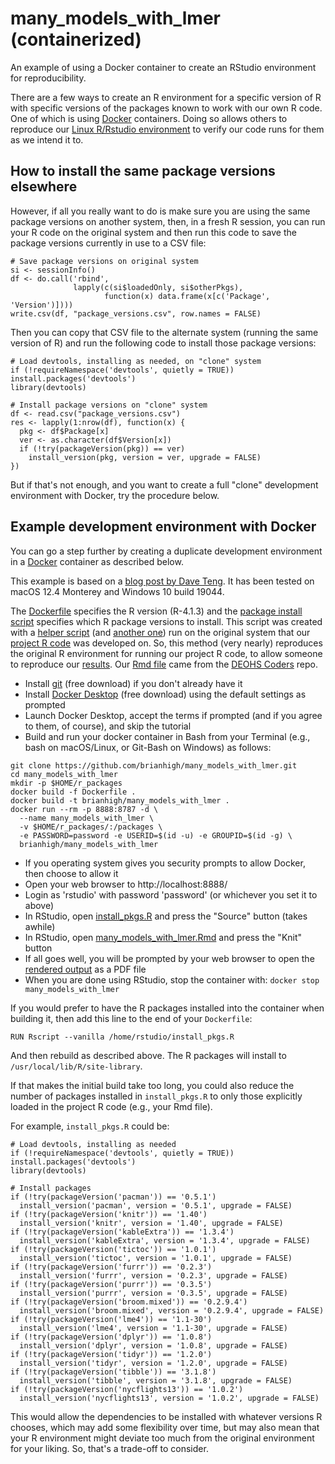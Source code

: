 # many_models_with_lmer (containerized)
An example of using a Docker container to create an RStudio environment for reproducibility. 

There are a few ways to create an R environment for a specific version of R with specific versions of the packages known to work with our own R code. One of which is using [Docker](https://www.docker.com) containers. Doing so allows others to reproduce our [Linux R/Rstudio environment](https://hub.docker.com/r/rocker/rstudio/tags) to verify our code runs for them as we intend it to. 

## How to install the same package versions elsewhere

However, if all you really want to do is make sure you are using the same package versions on another system, then, in a fresh R session, you can run your R code on the original system and then run this code to save the package versions currently in use to a CSV file:

```
# Save package versions on original system
si <- sessionInfo()
df <- do.call('rbind', 
              lapply(c(si$loadedOnly, si$otherPkgs), 
                     function(x) data.frame(x[c('Package', 'Version')])))
write.csv(df, "package_versions.csv", row.names = FALSE)
```

Then you can copy that CSV file to the alternate system (running the same version of R) and run the following code to install those package versions:

```
# Load devtools, installing as needed, on "clone" system
if (!requireNamespace('devtools', quietly = TRUE)) install.packages('devtools')
library(devtools)

# Install package versions on "clone" system
df <- read.csv("package_versions.csv")
res <- lapply(1:nrow(df), function(x) {
  pkg <- df$Package[x]
  ver <- as.character(df$Version[x])
  if (!try(packageVersion(pkg)) == ver)
    install_version(pkg, version = ver, upgrade = FALSE)
})
```

But if that's not enough, and you want to create a full "clone" development environment with Docker, try the procedure below.

## Example development environment with Docker

You can go a step further by creating a duplicate development environment in a [Docker](https://www.docker.com) container as described below.

This example is based on a [blog post by Dave Teng](https://davetang.org/muse/2021/04/24/running-rstudio-server-with-docker/). It has been tested on macOS 12.4 Monterey and Windows 10 build 19044.

The [Dockerfile](Dockerfile) specifies the R version (R-4.1.3) and the [package install script](install_pkgs.R) specifies which R package versions to install. This script was created with a [helper script](install_versions.R) (and [another one](install_package_versions.R)) run on the original system that our [project R code](many_models_with_lmer.Rmd) was developed on. So, this method (very nearly) reproduces the original R environment for running our project R code, to allow someone to reproduce our [results](many_models_with_lmer.md). Our [Rmd file](https://github.com/deohs/coders/blob/main/demos/models/many_models_with_lmer.Rmd) came from the [DEOHS Coders](https://github.com/deohs/coders) repo.

- Install [git](https://git-scm.com/downloads) (free download) if you don't already have it
- Install [Docker Desktop](https://www.docker.com/products/docker-desktop/) (free download) using the default settings as prompted
- Launch Docker Desktop, accept the terms if prompted (and if you agree to them, of course), and skip the tutorial
- Build and run your docker container in Bash from your Terminal (e.g., bash on macOS/Linux, or Git-Bash on Windows) as follows:

```
git clone https://github.com/brianhigh/many_models_with_lmer.git
cd many_models_with_lmer
mkdir -p $HOME/r_packages
docker build -f Dockerfile .
docker build -t brianhigh/many_models_with_lmer .
docker run --rm -p 8888:8787 -d \
  --name many_models_with_lmer \
  -v $HOME/r_packages/:/packages \
  -e PASSWORD=password -e USERID=$(id -u) -e GROUPID=$(id -g) \
  brianhigh/many_models_with_lmer
```

- If you operating system gives you security prompts to allow Docker, then choose to allow it
- Open your web browser to http://localhost:8888/
- Login as 'rstudio' with password 'password' (or whichever you set it to above)
- In RStudio, open [install_pkgs.R](install_pkgs.R) and press the "Source" button (takes awhile)
- In RStudio, open [many_models_with_lmer.Rmd](many_models_with_lmer.Rmd) and press the "Knit" button
- If all goes well, you will be prompted by your web browser to open the [rendered output](many_models_with_lmer.md) as a PDF file
- When you are done using RStudio, stop the container with: `docker stop many_models_with_lmer`

If you would prefer to have the R packages installed into the container when building it, then add this line to the end of your `Dockerfile`:

```
RUN Rscript --vanilla /home/rstudio/install_pkgs.R
```

And then rebuild as described above. The R packages will install to `/usr/local/lib/R/site-library`. 

If that makes the initial build take too long, you could also reduce the number of packages installed in `install_pkgs.R` to only those explicitly loaded in the project R code (e.g., your Rmd file). 

For example, `install_pkgs.R` could be:

```
# Load devtools, installing as needed
if (!requireNamespace('devtools', quietly = TRUE)) install.packages('devtools')
library(devtools)

# Install packages
if (!try(packageVersion('pacman')) == '0.5.1') 
  install_version('pacman', version = '0.5.1', upgrade = FALSE)
if (!try(packageVersion('knitr')) == '1.40') 
  install_version('knitr', version = '1.40', upgrade = FALSE)
if (!try(packageVersion('kableExtra')) == '1.3.4') 
  install_version('kableExtra', version = '1.3.4', upgrade = FALSE)
if (!try(packageVersion('tictoc')) == '1.0.1') 
  install_version('tictoc', version = '1.0.1', upgrade = FALSE)
if (!try(packageVersion('furrr')) == '0.2.3') 
  install_version('furrr', version = '0.2.3', upgrade = FALSE)
if (!try(packageVersion('purrr')) == '0.3.5') 
  install_version('purrr', version = '0.3.5', upgrade = FALSE)
if (!try(packageVersion('broom.mixed')) == '0.2.9.4') 
  install_version('broom.mixed', version = '0.2.9.4', upgrade = FALSE)
if (!try(packageVersion('lme4')) == '1.1-30') 
  install_version('lme4', version = '1.1-30', upgrade = FALSE)
if (!try(packageVersion('dplyr')) == '1.0.8') 
  install_version('dplyr', version = '1.0.8', upgrade = FALSE)
if (!try(packageVersion('tidyr')) == '1.2.0') 
  install_version('tidyr', version = '1.2.0', upgrade = FALSE)
if (!try(packageVersion('tibble')) == '3.1.8') 
  install_version('tibble', version = '3.1.8', upgrade = FALSE)
if (!try(packageVersion('nycflights13')) == '1.0.2') 
  install_version('nycflights13', version = '1.0.2', upgrade = FALSE)
```

This would allow the dependencies to be installed with whatever versions R chooses, which may add some flexibility over time, but may also mean that your R environment might deviate too much from the original environment for your liking. So, that's a trade-off to consider.


